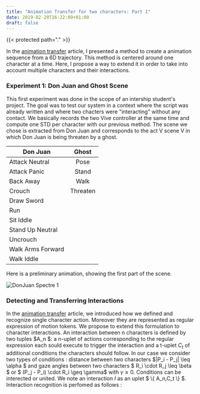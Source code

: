 ```yaml
---
title: "Animation Transfer for two characters: Part 1"
date: 2019-02-20T16:22:09+01:00
draft: false
---
```


{{< protected  path="." >}}


In the [animation transfer](../animation_transfer) article, I presented a method to create a animation sequence from a 6D trajectory. 
This method is centered around one character at a time. Here, I propose a way to extend it in order to take into account multiple characters and their interactions.




### Experiment 1: Don Juan and Ghost Scene  ###

This first experiment was done in the scope of an intership student's project.
The goal was to test our system in a context where the script was already written and where two chacters were "interacting" 
without any contact. We basically records the two Vive controller at the same time and compute one STD per character with our previous method.
The scene we chose is extracted from Don Juan and corresponds to the act V scene V in which Don Juan is being threaten by a ghost.


| Don Juan      | Ghost         |
| ------------- |:-------------:|
| Attack Neutral      | Pose|
| Attack Panic      |Stand |
| Back Away | Walk |
| Crouch |    Threaten   |
| Draw Sword | |
| Run |       |
| Sit Iddle |       |
| Stand Up Neutral | |
| Uncrouch |      |
| Walk Arms Forward |    |
| Walk Iddle | |

Here is a preliminary animation, showing the first part of the scene.

![DonJuan Spectre 1](/Images/Animation_Transfer/Anim_djs_eg1.gif)

### Detecting and Transferring Interactions ###

<script type="text/x-mathjax-config">
MathJax.Hub.Config({
  tex2jax: {
    inlineMath: [['$','$'], ['\\(','\\)']],
    displayMath: [['$$','$$'], ['\[','\]']],
    processEscapes: true,
    processEnvironments: true,
    skipTags: ['script', 'noscript', 'style', 'textarea', 'pre'],
    TeX: { equationNumbers: { autoNumber: "AMS" },
         extensions: ["AMSmath.js", "AMSsymbols.js"] }
  }
});
</script>

<script type="text/x-mathjax-config">
  MathJax.Hub.Queue(function() {
    // Fix <code> tags after MathJax finishes running. This is a
    // hack to overcome a shortcoming of Markdown. Discussion at
    // https://github.com/mojombo/jekyll/issues/199
    var all = MathJax.Hub.getAllJax(), i;
    for(i = 0; i < all.length; i += 1) {
        all[i].SourceElement().parentNode.className += ' has-jax';
    }
});
</script>


<script type="text/javascript" src="https://cdnjs.cloudflare.com/ajax/libs/mathjax/2.7.1/MathJax.js?config=TeX-AMS-MML_HTMLorMML">
</script>


<!--- for offline
<script type="text/javascript"
   src="/Utils/MathJax/MathJax.js">
</script> -->



In the [animation transfer](../animation_transfer) article, we introduced how we defined and recognize single character action. Moreover they are represented as regular expression of motion tokens.
We propose to extend this formulation to character interactions. An interaction between n characters  is defined by two tuples $A_n $: a n-uplet of actions corresponding to the regular expression each sould execute to trigger the interaction and a t-uplet $C_t$ of additional conditions the characters should follow. In our case we consider two types of conditions : distance between two characters $|P_i - P_j| \leq \alpha $ and gaze angles between two characters $ R_i \cdot R_j \leq \beta  $ or $ (P_j - P_i) \cdot R_i \geq \gamma$ with $\gamma \geq 0$. Conditions can be interected or united. We note an interaction $I$ as an uplet $ \\{ A_n,C_t \\} $. Interaction recognition is perfomed as follows : 



